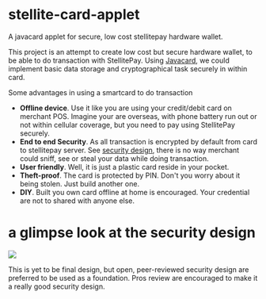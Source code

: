 # stellite-card-applet
A javacard applet for secure, low cost stellitepay hardware wallet. 

This project is an attempt to create low cost but secure hardware wallet, to be able to do transaction with StellitePay. Using [Javacard](https://en.wikipedia.org/wiki/Java_Card), we could implement basic data storage and cryptographical task securely in within card.

Some advantages in using a smartcard to do transaction
* **Offline device**. Use it like you are using your credit/debit card on merchant POS. Imagine your are overseas, with phone battery run out or not within cellular coverage, but you need to pay using StellitePay securely.
* **End to end Security**. As all transaction is encrypted by default from card to stellitepay server. See [security design](https://github.com/Ereddon/stellite-card-applet/wiki/Security-Design), there is no way merchant could sniff, see or steal your data while doing transaction. 
* **User friendly**. Well, it is just a plastic card reside in your pocket.
* **Theft-proof**. The card is protected by PIN. Don't you worry about it being stolen. Just build another one.
* **DIY**. Built you own card offline at home is encouraged. Your credential are not to shared with anyone else.

# a glimpse look at the security design

![](https://s8.postimg.cc/frfmasiol/Stellite_Card_txs_model_draft_02_rev2.png)

This is yet to be final design, but open, peer-reviewed security design are preferred to be used as a foundation. Pros review are encouraged to make it a really good security design. 

